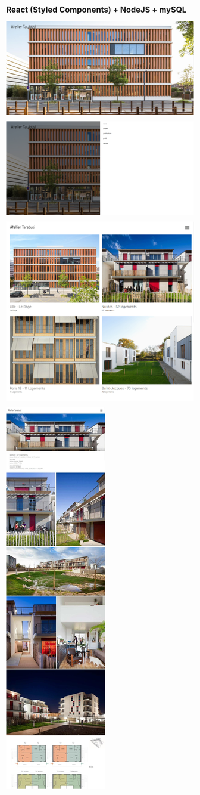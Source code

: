 ## React (Styled Components) + NodeJS + mySQL

![landing-page](/src/assets/screenshots/screenshot-desktop-AT-1.png?raw=true)

![menu](/src/assets/screenshots/screenshot-desktop-AT-menu.png?raw=true)

![projects](/src/assets/screenshots/screenshot-desktop-AT-projects.png?raw=true)

![project](/src/assets/screenshots/screenshot-desktop-AT-project-detail.png?raw=true)
